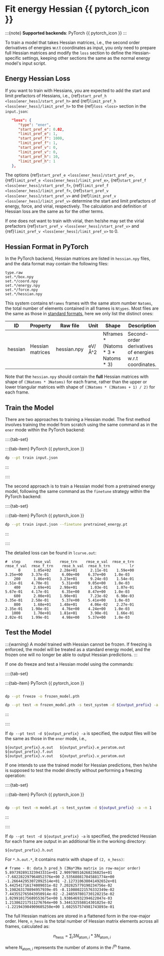 # Fit energy Hessian {{ pytorch_icon }}

:::{note}
**Supported backends**: PyTorch {{ pytorch_icon }}
:::

To train a model that takes Hessian matrices, i.e., the second order derivatives of energies w.r.t coordinates as input, you only need to prepare full Hessian matrices and modify the `loss` section to define the Hessian-specific settings, keeping other sections the same as the normal energy model's input script.

## Energy Hessian Loss

If you want to train with Hessians, you are expected to add the start and limit prefactors of Hessians, i.e., {ref}`start_pref_h <loss[ener_hess]/start_pref_h>` and {ref}`limit_pref_h <loss[ener_hess]/limit_pref_h>` to the {ref}`loss <loss>` section in the `input.json`:

```json
   "loss": {
      "type": "ener",
      "start_pref_e": 0.02,
      "limit_pref_e": 1,
      "start_pref_f": 1000,
      "limit_pref_f": 1,
      "start_pref_v": 0,
      "limit_pref_v": 0,
      "start_pref_h": 10,
      "limit_pref_h": 1
   },
```

The options {ref}`start_pref_e <loss[ener_hess]/start_pref_e>`, {ref}`limit_pref_e <loss[ener_hess]/limit_pref_e>`, {ref}`start_pref_f <loss[ener_hess]/start_pref_f>`, {ref}`limit_pref_f <loss[ener_hess]/limit_pref_f>`, {ref}`start_pref_v <loss[ener_hess]/start_pref_v>` and {ref}`limit_pref_v <loss[ener_hess]/limit_pref_v>` determine the start and limit prefactors of energy, force, and virial, respectively. The calculation and definition of Hessian loss are the same as for the other terms.

If one does not want to train with virial, then he/she may set the virial prefactors {ref}`start_pref_v <loss[ener_hess]/start_pref_v>` and {ref}`limit_pref_v <loss[ener_hess]/limit_pref_v>` to 0.

## Hessian Format in PyTorch

In the PyTorch backend, Hessian matrices are listed in `hessian.npy` files, and the data format may contain the following files:

```
type.raw
set.*/box.npy
set.*/coord.npy
set.*/energy.npy
set.*/force.npy
set.*/hessian.npy
```

This system contains `Nframes` frames with the same atom number `Natoms`, the total number of elements contained in all frames is `Ntypes`. Most files are the same as those in [standard formats](../data/system.md), here we only list the distinct ones:

| ID      | Property         | Raw file    | Unit   | Shape                                   | Description                                             |
| ------- | ---------------- | ----------- | ------ | --------------------------------------- | ------------------------------------------------------- |
| hessian | Hessian matrices | hessian.npy | eV/Å^2 | Nframes \* (Natoms \* 3 \* Natoms \* 3) | Second-order derivatives of energies w.r.t coordinates. |

Note that the `hessian.npy` should contain the **full** Hessian matrices with shape of `(3Natoms * 3Natoms)` for each frame, rather than the upper or lower triangular matrices with shape of `(3Natoms * (3Natoms + 1) / 2)` for each frame.

## Train the Model

There are two approaches to training a Hessian model. The first method involves training the model from scratch using the same command as in the `ener` mode within the PyTorch backend:

::::{tab-set}

:::{tab-item} PyTorch {{ pytorch_icon }}

```bash
dp --pt train input.json
```

:::

::::

The second approach is to train a Hessian model from a pretrained energy model, following the same command as the `finetune` strategy within the PyTorch backend:

::::{tab-set}

:::{tab-item} PyTorch {{ pytorch_icon }}

```bash
dp --pt train input.json --finetune pretrained_energy.pt
```

:::

::::

The detailed loss can be found in `lcurve.out`:

```
#  step      rmse_val    rmse_trn    rmse_e_val  rmse_e_trn    rmse_f_val  rmse_f_trn    rmse_h_val  rmse_h_trn         lr
      0      1.05e+02    2.28e+01      2.11e-01    1.59e+00      3.25e+00    3.37e-01      6.00e+00    6.37e+00    1.0e-03
    200      1.86e+01    3.23e+01      9.24e-03    1.54e-01      2.51e-01    4.70e-01      5.31e+00    9.05e+00    1.0e-03
    400      2.69e+01    2.98e+01      1.03e-01    1.07e-01      5.67e-01    4.17e-01      6.35e+00    8.47e+00    1.0e-03
    600      2.00e+01    1.90e+01      7.23e-02    6.90e-03      3.35e-01    2.58e-01      5.37e+00    5.41e+00    1.0e-03
    800      1.68e+01    1.48e+01      4.06e-02    2.27e-01      2.35e-01    1.98e-01      4.76e+00    4.24e+00    1.0e-03
   1000      1.70e+01    1.81e+01      3.90e-01    1.66e-01      2.02e-01    1.99e-01      4.98e+00    5.37e+00    1.0e-03
```

## Test the Model

:::{warning}
A model trained with Hessian cannot be frozen. If freezing is enforced, the model will be treated as a standard energy model, and the frozen one will no longer be able to output Hessian predictions.
:::

If one do freeze and test a Hessian model using the commands:

::::{tab-set}

:::{tab-item} PyTorch {{ pytorch_icon }}

```bash

dp --pt freeze -o frozen_model.pth

dp --pt test -m frozen_model.pth -s test_system -d ${output_prefix} -a -n 1
```

:::

::::

If `dp --pt test -d ${output_prefix} -a` is specified, the output files will be the same as those in the `ener` mode, i.e.,

```
${output_prefix}.e.out   ${output_prefix}.e_peratom.out  ${output_prefix}.f.out
${output_prefix}.v.out   ${output_prefix}.v_peratom.out
```

If one intends to use the trained model for Hessian predictions, then he/she is supposed to test the model directly without performing a freezing operation:

::::{tab-set}

:::{tab-item} PyTorch {{ pytorch_icon }}

```bash

dp --pt test -m model.pt -s test_system -d ${output_prefix} -a -n 1
```

:::

::::

If `dp --pt test -d ${output_prefix} -a` is specified, the predicted Hessian for each frame are output in an additional file in the working directory:

```
${output_prefix}.h.out
```

For `*.h.out.*`, it contains matrix with shape of `(2, n_hess)`:

```
# frame - 0: data_h pred_h (3Na*3Na matrix in row-major order)
5.897392891323943331e+01 2.909700516268236825e+01
-7.682282297964052376e+00 2.535680817045881774e+00
-1.266442953072092514e+01 -2.127310638041492652e+01
5.442541716174009031e-02 7.202825779190234756e-02
5.198263170894957939e-05 -8.110080221576332349e-02
7.443552765043950914e-02 -2.248597801730128215e-02
1.029910175689553675e+00 1.938646932394622047e-03
1.213862217511276764e+00 5.344132558814301825e-02
-1.221943904909605250e+00 1.602557574981743893e-01
```

The full Hessian matrices are stored in a flattened form in the row-major order. Here, `n_hess` is the total number of Hessian matrix elements across all frames, calculated as:

```math
n_\text{hess} = \sum_{i} 3N_{\text{atom}, i}*3N_{\text{atom}, i}
```

where $N_{\text{atom}, i}$ represents the number of atoms in the $i^{\text{th}}$ frame.
